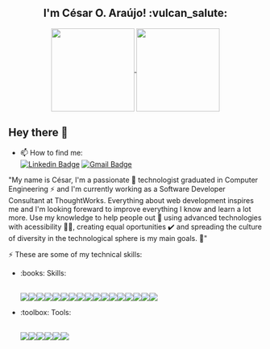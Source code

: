 
<h2 align="center">I'm César O. Araújo! :vulcan_salute:</h2>

<p align="center">
  <a href="https://github.com/oaraujocesar/github-readme-stats">
    <img
      align="center"
      height="165"
      src="https://github-readme-stats.vercel.app/api?username=oaraujocesar&count_private=true&show_icons=true&custom_title=Github%20Status&hide=issues&theme=dark"
    />
  </a>
  
  <a href="https://github.com/oaraujocesar/github-readme-stats">
    <img
      align="center"
      height="165"
      src="https://github-readme-stats.vercel.app/api/top-langs/?username=oaraujocesar&&layout=compact&theme=dark"
    />
  </a>
</p>

## Hey there 👋

* 📫 How to find me:<br> 
[![Linkedin Badge](https://img.shields.io/badge/LinkedIn-0077B5?style=for-the-badge&logo=linkedin&logoColor=white&link=https://www.linkedin.com/in/cesaroaraujo/)](https://www.linkedin.com/in/cesaroaraujo/)
[![Gmail Badge](https://img.shields.io/badge/Gmail-D14836?style=for-the-badge&logo=gmail&logoColor=white&link=oaraujocesar@gmail.com)](mailto:oaraujocesar@gmail.com)

"My name is César, I'm a passionate :blue_heart: technologist graduated in Computer Engineering :zap: and I'm currently working as a Software Developer Consultant at ThoughtWorks. Everything about web development inspires me and I'm looking foreward to improve everything I know and learn a lot more. Use my knowledge to help people out :handshake: using advanced technologies with acessibility :woman_in_manual_wheelchair:, creating equal oportunities :heavy_check_mark: and spreading the culture of diversity in the technological sphere is my main goals. :dart:"

:zap: These are some of my technical skills:
<ul>
  
  <li>:books: Skills:</li>
  <br/>
  <p align="left">
  <img src="https://img.shields.io/badge/HTML5-E34F26?style=for-the-badge&logo=html5&logoColor=white"><img src="https://img.shields.io/badge/CSS3-1572B6?style=for-the-badge&logo=css3&logoColor=white"><img src="https://img.shields.io/badge/JavaScript-F7DF1E?style=for-the-badge&logo=javascript&logoColor=black"><img src="https://img.shields.io/badge/TypeScript-007ACC?style=for-the-badge&logo=typescript&logoColor=white"><img src="https://img.shields.io/badge/React-20232A?style=for-the-badge&logo=react&logoColor=61DAFB"><img src="https://img.shields.io/badge/Vuejs-4fc08d?style=for-the-badge&logo=vue.js&logoColor=white"><img src="https://img.shields.io/badge/Bootstrap-563D7C?style=for-the-badge&logo=bootstrap&logoColor=white"><img src="https://img.shields.io/badge/sass-bf4080?style=for-the-badge&logo=sass&logoColor=white"><img src="https://img.shields.io/badge/gulp-cf4647?style=for-the-badge&logo=gulp&logoColor=white"><img src="https://img.shields.io/badge/node-026e00?style=for-the-badge&logo=node.js&logoColor=white"><img src="https://img.shields.io/badge/php-4F5B93?style=for-the-badge&logo=php&logoColor=white"><img src="https://img.shields.io/badge/Wordpress-0073aa?style=for-the-badge&logo=wordpress&logoColor=white"><img src="https://img.shields.io/badge/Jest-c21325?style=for-the-badge&logo=jest&logoColor=white"><img src="https://img.shields.io/badge/Cypress-black?style=for-the-badge&logo=cypress&logoColor=white"><img src="https://img.shields.io/badge/Adonis-220052?style=for-the-badge&logo=adonisjs&logoColor=white"><img src="https://img.shields.io/badge/Express-259dff?style=for-the-badge&logo=express&logoColor=white"><img src="https://img.shields.io/badge/jQuery-0769AD?style=for-the-badge&logo=jquery&logoColor=white">
  </p>
  
  <li>:toolbox: Tools:</li>
  <br/>
  <p align="left">
<img src="https://img.shields.io/badge/Git-F05032?style=for-the-badge&logo=git&logoColor=white"><img src="https://img.shields.io/badge/Docker-2CA5E0?style=for-the-badge&logo=docker&logoColor=white"><img src="https://img.shields.io/badge/npm-CB3837?style=for-the-badge&logo=npm&logoColor=white"><img src="https://img.shields.io/badge/Adobe_xd-470137?style=for-the-badge&logo=adobe-xd&logoColor=white"><img src="https://img.shields.io/badge/Visual_Studio_Code-0078D4?style=for-the-badge&logo=visual%20studio%20code&logoColor=white"><img src="https://img.shields.io/badge/Figma-black?style=for-the-badge&logo=figma&logoColor=white">
  </p>
</ul>
